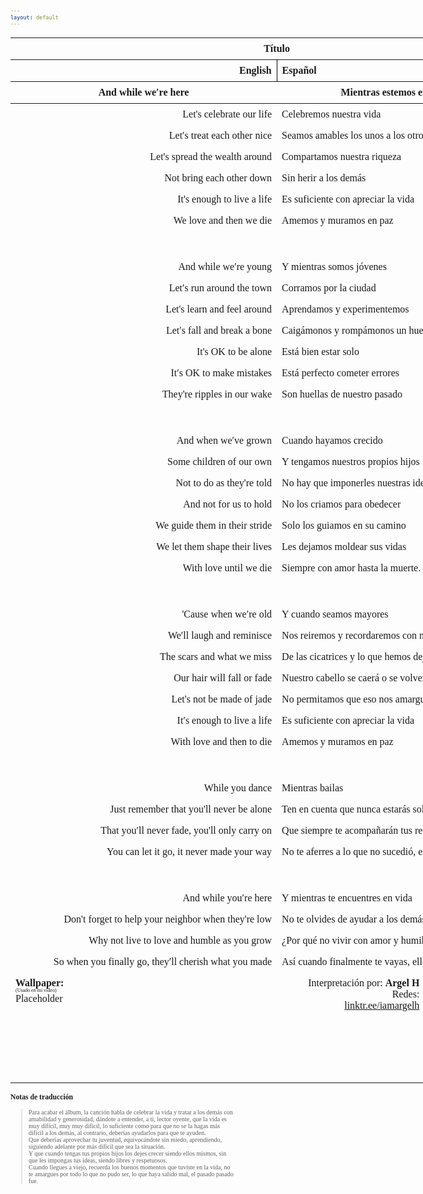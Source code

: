 ```yaml
---
layout: default
---
```

<!-- VARIABLES -->
<script>
    //
    //CANCION
    var cancion = "Tristam - With Love Until We Die";
    //
    //WALLPAPER
    var titulo = "Collage hecho por mí";
    var texto = "Aquí";
    var wfuente = "https://files.catbox.moe/no68hv.mp4";
    //
    //PISTAS
    var vocals = "";
    var instrumental = "";
    //
    //VIDEO LOSSELESS
    var videoText = "Catbox"; 
    var videoLink = "";
    //
    //ARTISTA 1
    var artist = "Tristam";
    var tidal = "https://tidal.com/browse/artist/4919619";
    var spotify = "https://open.spotify.com/artist/28Ky95tmlHktB96DBUoB0g";
    var instagram = "https://www.instagram.com/itsmetristam/";
    var twitter = "https://twitter.com/TristamOfficial";
    var soundcloud = "https://soundcloud.com/tristam";
    var website = "https://www.tristam.me/";
    var facebook = "https://www.facebook.com/Theofficialtristam/";
    var youtube = "https://www.youtube.com/c/tristam";
    var reddit  = "https://www.reddit.com/r/Tristam/";
    var discord = "";
    //
    //ARTISTA 2
    var artist2 = "";
    var tidal2 = "";
    var spotify2 = "";
    var instagram2 = "";
    var twitter2 = "";
    var soundcloud2 = "";
    var website2 = "";
    var facebook2 = "";
    var youtube2 = "";
    var discord2 = "";
    //
    //ARTISTA 3
    var artist3 = "";
    var tidal3 = "";
    var spotify3 = "";
    var instagram3 = "";
    var twitter3 = "";
    var soundcloud3 = "";
    var website3 = "";
    var facebook3 = "";
    var youtube3 = "";
    var discord3 = "";
   //
</script>
<!-- ESTILOS -->

<head>
    <style>
        body {
            font-family: "Times New Roman", Times, serif;
            font-size: 62.5%;
            width: 100%;
        }
        table {
            border-collapse: collapse;
            font-size: 1rem;
            width: 120ch;
        }
        th,
        td {
            padding: 8px;
        }
        tr td:first-child {
            text-align: right;
        }
        tr td:nth-child(2) {
            text-align: left;
        }
        .titulo {
            text-align: center;
        }
        .ingles {
            text-align: right;
            width: 50%;
        }
        .espanol {
            text-align: left;
            width: 50%;
        }
        .borde-derecho {
            border-right: 1px solid black;
        }
        .mitad-tamano {
            font-size: 50%;
            display: block;
            margin-top: -2px;
            margin-bottom: 0px;
        }
        .top-align {
            vertical-align: top;
        }
        .align-left {
            text-align: left;
        }
        .mid-align {
            vertical-align: middle;
        }
        .tab {
            display: inline-block;
            margin-left: 1.5rem;
        }
    </style>
</head>
<!-- CUERPO CON LA TABLA -->

<body>
    <table>
        <tr>
            <th colspan="4" class="titulo">Título</th>
        </tr>
        <tr>
            <th colspan="2" class="ingles borde-derecho">English</th>
            <th colspan="2" class="espanol">Español</th>
        </tr>
        <!-- INICIAR AQUI LA LETRA <td colspan="2"> -->
        <tr><th colspan="2">And while we′re here</th><th colspan="2">Mientras estemos en este mundo</th></tr></thead><tbody><tr><td colspan="2">Let's celebrate our life</td><td colspan="2">Celebremos nuestra vida</td></tr><tr><td colspan="2">Let′s treat each other nice</td><td colspan="2">Seamos amables los unos a los otros</td></tr><tr><td colspan="2">Let's spread the wealth around</td><td colspan="2">Compartamos nuestra riqueza</td></tr><tr><td colspan="2">Not bring each other down</td><td colspan="2">Sin herir a los demás</td></tr><tr><td colspan="2">It's enough to live a life</td><td colspan="2">Es suficiente con apreciar la vida</td></tr><tr><td colspan="2">We love and then we die</td><td colspan="2">Amemos y muramos en paz</td></tr><tr><td colspan="2">ㅤ</td><td colspan="2">ㅤ</td></tr><tr><td colspan="2">And while we′re young</td><td colspan="2">Y mientras somos jóvenes</td></tr><tr><td colspan="2">Let′s run around the town</td><td colspan="2">Corramos por la ciudad</td></tr><tr><td colspan="2">Let's learn and feel around</td><td colspan="2">Aprendamos y experimentemos</td></tr><tr><td colspan="2">Let′s fall and break a bone</td><td colspan="2">Caigámonos y rompámonos un hueso</td></tr><tr><td colspan="2">It's OK to be alone</td><td colspan="2">Está bien estar solo</td></tr><tr><td colspan="2">It′s OK to make mistakes</td><td colspan="2">Está perfecto cometer errores</td></tr><tr><td colspan="2">They're ripples in our wake</td><td colspan="2">Son huellas de nuestro pasado</td></tr><tr><td colspan="2">ㅤ</td><td colspan="2">ㅤ</td></tr><tr><td colspan="2">And when we′ve grown</td><td colspan="2">Cuando hayamos crecido</td></tr><tr><td colspan="2">Some children of our own</td><td colspan="2">Y tengamos nuestros propios hijos</td></tr><tr><td colspan="2">Not to do as they're told</td><td colspan="2">No hay que imponerles nuestras ideas</td></tr><tr><td colspan="2">And not for us to hold</td><td colspan="2">No los criamos para obedecer</td></tr><tr><td colspan="2">We guide them in their stride</td><td colspan="2">Solo los guiamos en su camino</td></tr><tr><td colspan="2">We let them shape their lives</td><td colspan="2">Les dejamos moldear sus vidas</td></tr><tr><td colspan="2">With love until we die</td><td colspan="2">Siempre con amor hasta la muerte.</td></tr><tr><td colspan="2">ㅤ</td><td colspan="2">ㅤ</td></tr><tr><td colspan="2">'Cause when we′re old</td><td colspan="2">Y cuando seamos mayores</td></tr><tr><td colspan="2">We′ll laugh and reminisce</td><td colspan="2">Nos reiremos y recordaremos con nostalgia</td></tr><tr><td colspan="2">The scars and what we miss</td><td colspan="2">De las cicatrices y lo que hemos dejado atrás</td></tr><tr><td colspan="2">Our hair will fall or fade</td><td colspan="2">Nuestro cabello se caerá o se volverá gris</td></tr><tr><td colspan="2">Let's not be made of jade</td><td colspan="2">No permitamos que eso nos amargue</td></tr><tr><td colspan="2">It′s enough to live a life</td><td colspan="2">Es suficiente con apreciar la vida</td></tr><tr><td colspan="2">With love and then to die</td><td colspan="2">Amemos y muramos en paz</td></tr><tr><td colspan="2">ㅤ</td><td colspan="2">ㅤ</td></tr><tr><td colspan="2">While you dance</td><td colspan="2">Mientras bailas</td></tr><tr><td colspan="2">Just remember that you'll never be alone</td><td colspan="2">Ten en cuenta que nunca estarás solo</td></tr><tr><td colspan="2">That you′ll never fade, you'll only carry on</td><td colspan="2">Que siempre te acompañarán tus recuerdos y experiencias</td></tr><tr><td colspan="2">You can let it go, it never made your way</td><td colspan="2">No te aferres a lo que no sucedió, eso nunca fue para ti.</td></tr><tr><td colspan="2">ㅤ</td><td colspan="2">ㅤ</td></tr><tr><td colspan="2">And while you′re here</td><td colspan="2">Y mientras te encuentres en vida</td></tr><tr><td colspan="2">Don't forget to help your neighbor when they're low</td><td colspan="2">No te olvides de ayudar a los demás cuando lo necesiten</td></tr><tr><td colspan="2">Why not live to love and humble as you grow</td><td colspan="2">¿Por qué no vivir con amor y humildad mientras crecemos?</td></tr><tr><td colspan="2">So when you finally go, they′ll cherish what you made</td><td colspan="2">Así cuando finalmente te vayas, ellos valorarán lo que hiciste.</td></tr>
        <!-- FINAL DE LA LETRA <td colspan="2"> -->
        <tr>
            <td class="top-align align-left" style="text-align: left;"><span id="spanWallpaper"><b>Wallpaper:</b><span class="mitad-tamano">(Usado
                        en mi
                        video)</span><span id="FuenteW1">Placeholder</span></span>
            </td>
            <td class="top-align" style="text-align: left;"><span id="UrlsArtista1"></span></td>
            <td class="top-align" style="text-align: right;">Interpretación por: <b>Argel H</b><br>Redes:<br><a
                    href="https://linktr.ee/iamargelh" target="_blank">linktr.ee/iamargelh</a></td>
            <td class="top-align align-left" width="140ch"><img src="https://i.imgur.com/RQLfOkU.gif" width="80ch"><br><img src="https://i.imgur.com/CDVsP0j.png" width="80ch" style="box-shadow: inset 0 0 0 1000px rgb(0, 0, 0);"></td>
        </tr>
    </table>
    <!-- INFIERNO DE LOS SCIRPT -->
    <script>
        var tituloc = document.querySelector(".titulo");
        tituloc.textContent = cancion;
        tituloc.style.textAlign = "center";
        document.title = "(ArgelH-Subs) " + cancion;
        var fuenteW1 = document.getElementById("FuenteW1");
        fuenteW1.innerHTML = titulo + ": ";
        var enlace = document.createElement("a");
        var link = document.querySelector("link[rel~='icon']");
        link = document.createElement("link");
        link.rel = "icon";
        document.head.appendChild(link);
        link.href = "https://i.imgur.com/yDkaBI1.png";
        if (wfuente) {
            enlace.href = wfuente;
            enlace.target = "_blank";
        }
        enlace.textContent = texto;
        enlace.style.fontStyle = "italic";
        fuenteW1.appendChild(enlace);
        if (vocals || instrumental) {
            var spanWallpaper = document.getElementById("spanWallpaper");
            spanWallpaper.appendChild(document.createElement("br"));
            var audiosSpan = document.createElement("span");
            audiosSpan.innerHTML = "<strong>Audios:</strong>";
            spanWallpaper.parentNode.insertBefore(audiosSpan, spanWallpaper.nextSibling);
            var extractedText = document.createElement("span");
            extractedText.textContent = "(Extraídos de la canción)";
            extractedText.style.fontSize = "50%";
            extractedText.style.display = "block";
            extractedText.style.marginTop = "-2px";
            extractedText.style.marginBottom = "0px";
            audiosSpan.appendChild(extractedText);
            if (vocals) {
                var vocalsLink = document.createElement("a");
                vocalsLink.href = vocals;
                vocalsLink.target = "_blank";
                vocalsLink.textContent = "Acapella";
                audiosSpan.appendChild(vocalsLink);
                audiosSpan.appendChild(document.createElement("br"));
            }
            if (instrumental) {
                var instrumentalLink = document.createElement("a");
                instrumentalLink.href = instrumental;
                instrumentalLink.target = "_blank";
                instrumentalLink.textContent = "Instrumental";
                audiosSpan.appendChild(instrumentalLink);
            }
        }
    </script>
    <script>
        var celdaUrlsArtista1 = document.getElementById("UrlsArtista1");
        var artistName = document.createElement("strong");
        artistName.textContent = artist + ":";
        celdaUrlsArtista1.appendChild(artistName);
        celdaUrlsArtista1.appendChild(document.createElement("br")); // AÑADE UN SALTO DE LINEA DESPUES DEL ARTISTA
        if (tidal) {
            var enlaceTidal = document.createElement("a");
            enlaceTidal.href = tidal;
            enlaceTidal.target = "_blank";
            enlaceTidal.textContent = "Tidal";
            celdaUrlsArtista1.appendChild(enlaceTidal);
            celdaUrlsArtista1.appendChild(document.createElement("br"));
        }
        if (spotify) {
            var UrlsArtista1potify = document.createElement("a");
            UrlsArtista1potify.href = spotify;
            UrlsArtista1potify.target = "_blank";
            UrlsArtista1potify.textContent = "Spotify";
            celdaUrlsArtista1.appendChild(UrlsArtista1potify);
            celdaUrlsArtista1.appendChild(document.createElement("br"));
        }
        if (soundcloud) {
            var UrlsArtista1oundCloud = document.createElement("a");
            UrlsArtista1oundCloud.href = soundcloud;
            UrlsArtista1oundCloud.target = "_blank";
            UrlsArtista1oundCloud.textContent = "SoundCloud";
            celdaUrlsArtista1.appendChild(UrlsArtista1oundCloud);
            celdaUrlsArtista1.appendChild(document.createElement("br"));
        }
        if (youtube) {
            var enlaceYouTube = document.createElement("a");
            enlaceYouTube.href = youtube;
            enlaceYouTube.target = "_blank";
            enlaceYouTube.textContent = "YouTube";
            celdaUrlsArtista1.appendChild(enlaceYouTube);
            celdaUrlsArtista1.appendChild(document.createElement("br"));
        }
        if (website) {
            var enlaceWebsite = document.createElement("a");
            enlaceWebsite.href = website;
            enlaceWebsite.target = "_blank";
            enlaceWebsite.textContent = "Website";
            celdaUrlsArtista1.appendChild(enlaceWebsite);
            celdaUrlsArtista1.appendChild(document.createElement("br"));
        }
        if (discord) {
            var enlacereddit = document.createElement("a");
            enlacereddit.href = reddit;
            enlacereddit.target = "_blank";
            enlacereddit.textContent = "Reddit";
            celdaUrlsArtista1.appendChild(enlacereddit);
            celdaUrlsArtista1.appendChild(document.createElement("br"));
        }
        if (discord) {
            var enlacediscord = document.createElement("a");
            enlacediscord.href = discord;
            enlacediscord.target = "_blank";
            enlacediscord.textContent = "Discord";
            celdaUrlsArtista1.appendChild(enlacediscord);
            celdaUrlsArtista1.appendChild(document.createElement("br"));
        }
        if (instagram) {
            var enlaceInstagram = document.createElement("a");
            enlaceInstagram.href = instagram;
            enlaceInstagram.target = "_blank";
            enlaceInstagram.textContent = "Instagram";
            celdaUrlsArtista1.appendChild(enlaceInstagram);
            celdaUrlsArtista1.appendChild(document.createElement("br"));
        }
        if (facebook) {
            var enlaceFacebook = document.createElement("a");
            enlaceFacebook.href = facebook;
            enlaceFacebook.target = "_blank";
            enlaceFacebook.textContent = "Facebook";
            celdaUrlsArtista1.appendChild(enlaceFacebook);
            celdaUrlsArtista1.appendChild(document.createElement("br"));
        }
        if (twitter) {
            var enlacetwitter = document.createElement("a");
            enlacetwitter.href = twitter;
            enlacetwitter.target = "_blank";
            enlacetwitter.textContent = "Twitter";
            celdaUrlsArtista1.appendChild(enlacetwitter);
        }
    </script>
    <script>
        if (artist2) {
            var celdaUrlsArtista1 = document.getElementById("UrlsArtista1");
            celdaUrlsArtista1.appendChild(document.createElement("br"));
            celdaUrlsArtista1.appendChild(document.createElement("br"));
            var celdaUrlsArtista2 = document.createElement("span");
            celdaUrlsArtista2.id = "UrlsArtista2";
            celdaUrlsArtista1.parentNode.insertBefore(celdaUrlsArtista2, celdaUrlsArtista1.nextSibling);
            var artistName2 = document.createElement("strong");
            artistName2.textContent = artist2 + ":";
            celdaUrlsArtista2.appendChild(artistName2);
            celdaUrlsArtista2.appendChild(document.createElement("br"));
            if (tidal2) {
                var enlaceTidal = document.createElement("a");
                enlaceTidal.href = tidal2;
                enlaceTidal.target = "_blank";
                enlaceTidal.textContent = "Tidal";
                celdaUrlsArtista2.appendChild(enlaceTidal);
                celdaUrlsArtista2.appendChild(document.createElement("br"));
            }
            if (spotify2) {
                var UrlsArtista1potify = document.createElement("a");
                UrlsArtista1potify.href = spotify2;
                UrlsArtista1potify.target = "_blank";
                UrlsArtista1potify.textContent = "Spotify";
                celdaUrlsArtista2.appendChild(UrlsArtista1potify);
                celdaUrlsArtista2.appendChild(document.createElement("br"));
            }
            if (soundcloud2) {
                var UrlsArtista1oundCloud = document.createElement("a");
                UrlsArtista1oundCloud.href = soundcloud2;
                UrlsArtista1oundCloud.target = "_blank";
                UrlsArtista1oundCloud.textContent = "SoundCloud";
                celdaUrlsArtista2.appendChild(UrlsArtista1oundCloud);
                celdaUrlsArtista2.appendChild(document.createElement("br"));
            }
            if (youtube2) {
                var enlaceYouTube = document.createElement("a");
                enlaceYouTube.href = youtube2;
                enlaceYouTube.target = "_blank";
                enlaceYouTube.textContent = "YouTube";
                celdaUrlsArtista2.appendChild(enlaceYouTube);
                celdaUrlsArtista2.appendChild(document.createElement("br"));
            }
            if (website2) {
                var enlaceWebsite = document.createElement("a");
                enlaceWebsite.href = website;
                enlaceWebsite.target = "_blank";
                enlaceWebsite.textContent = "Website";
                celdaUrlsArtista2.appendChild(enlaceWebsite);
                celdaUrlsArtista2.appendChild(document.createElement("br"));
            }
            if (discord2) {
                var enlacediscord = document.createElement("a");
                enlacediscord.href = discord2;
                enlacediscord.target = "_blank";
                enlacediscord.textContent = "Discord";
                celdaUrlsArtista2.appendChild(enlacediscord);
                celdaUrlsArtista2.appendChild(document.createElement("br"));
            }
            if (instagram) {
                var enlaceInstagram = document.createElement("a");
                enlaceInstagram.href = instagram;
                enlaceInstagram.target = "_blank";
                enlaceInstagram.textContent = "Instagram";
                celdaUrlsArtista2.appendChild(enlaceInstagram);
                celdaUrlsArtista2.appendChild(document.createElement("br"));
            }
            if (facebook2) {
                var enlaceFacebook = document.createElement("a");
                enlaceFacebook.href = facebook2;
                enlaceFacebook.target = "_blank";
                enlaceFacebook.textContent = "Facebook";
                celdaUrlsArtista2.appendChild(enlaceFacebook);
                celdaUrlsArtista2.appendChild(document.createElement("br"));
            }
            if (twitter2) {
                var enlacetwitter = document.createElement("a");
                enlacetwitter.href = twitter2;
                enlacetwitter.target = "_blank";
                enlacetwitter.textContent = "Twitter";
                celdaUrlsArtista2.appendChild(enlacetwitter);
            }
        }
    </script>
    <script>
        if (artist3) {
            var celdaUrlsArtista2 = document.getElementById("UrlsArtista2");
            celdaUrlsArtista2.appendChild(document.createElement("br"));
            celdaUrlsArtista2.appendChild(document.createElement("br"));
            var celdaUrlsArtista3 = document.createElement("span");
            celdaUrlsArtista3.id = "UrlsArtista3";
            celdaUrlsArtista2.parentNode.insertBefore(celdaUrlsArtista3, celdaUrlsArtista2.nextSibling);
            var artistName3 = document.createElement("strong");
            artistName3.textContent = artist3 + ":";
            celdaUrlsArtista3.appendChild(artistName3);
            celdaUrlsArtista3.appendChild(document.createElement("br"));
            if (tidal3) {
                var enlaceTidal = document.createElement("a");
                enlaceTidal.href = tidal3;
                enlaceTidal.target = "_blank";
                enlaceTidal.textContent = "Tidal";
                celdaUrlsArtista3.appendChild(enlaceTidal);
                celdaUrlsArtista3.appendChild(document.createElement("br"));
            }
            if (spotify3) {
                var UrlsArtista1potify = document.createElement("a");
                UrlsArtista1potify.href = spotify3;
                UrlsArtista1potify.target = "_blank";
                UrlsArtista1potify.textContent = "Spotify";
                celdaUrlsArtista3.appendChild(UrlsArtista1potify);
                celdaUrlsArtista3.appendChild(document.createElement("br"));
            }
            if (soundcloud3) {
                var UrlsArtista1oundCloud = document.createElement("a");
                UrlsArtista1oundCloud.href = soundcloud;
                UrlsArtista1oundCloud.target = "_blank";
                UrlsArtista1oundCloud.textContent = "SoundCloud";
                celdaUrlsArtista3.appendChild(UrlsArtista1oundCloud);
                celdaUrlsArtista3.appendChild(document.createElement("br"));
            }
            if (youtube) {
                var enlaceYouTube = document.createElement("a");
                enlaceYouTube.href = youtube;
                enlaceYouTube.target = "_blank";
                enlaceYouTube.textContent = "YouTube";
                celdaUrlsArtista3.appendChild(enlaceYouTube);
                celdaUrlsArtista3.appendChild(document.createElement("br"));
            }
            if (website3) {
                var enlaceWebsite = document.createElement("a");
                enlaceWebsite.href = website3;
                enlaceWebsite.target = "_blank";
                enlaceWebsite.textContent = "Website";
                celdaUrlsArtista3.appendChild(enlaceWebsite);
                celdaUrlsArtista3.appendChild(document.createElement("br"));
            }
            if (discord3) {
                var enlacediscord = document.createElement("a");
                enlacediscord.href = discord3;
                enlacediscord.target = "_blank";
                enlacediscord.textContent = "Discord";
                celdaUrlsArtista3.appendChild(enlacediscord);
                celdaUrlsArtista3.appendChild(document.createElement("br"));
            }
            if (instagram3) {
                var enlaceInstagram = document.createElement("a");
                enlaceInstagram.href = instagram3;
                enlaceInstagram.target = "_blank";
                enlaceInstagram.textContent = "Instagram";
                celdaUrlsArtista3.appendChild(enlaceInstagram);
                celdaUrlsArtista3.appendChild(document.createElement("br"));
            }
            if (facebook3) {
                var enlaceFacebook = document.createElement("a");
                enlaceFacebook.href = facebook3;
                enlaceFacebook.target = "_blank";
                enlaceFacebook.textContent = "Facebook";
                celdaUrlsArtista3.appendChild(enlaceFacebook);
                celdaUrlsArtista3.appendChild(document.createElement("br"));
            }
            if (twitter3) {
                var enlacetwitter = document.createElement("a");
                enlacetwitter.href = twitter3;
                enlacetwitter.target = "_blank";
                enlacetwitter.textContent = "Twitter";
                celdaUrlsArtista3.appendChild(enlacetwitter);
            }
        }
    </script>
    <script>
        if (videoLink) {
            var audiosSpan = document.querySelector("#spanWallpaper + span");
            if (!audiosSpan) {
                audiosSpan = document.querySelector("#spanWallpaper");
            }
            var br = document.createElement("br");
            audiosSpan.parentNode.insertBefore(br, audiosSpan.nextSibling);
            var videoSpan = document.createElement("span");
            videoSpan.innerHTML = "<strong>Video Con Mejor Calidad:</strong>";
            br.parentNode.insertBefore(videoSpan, br.nextSibling);
            videoSpan.appendChild(document.createElement("br"));
            var videoLinkElement = document.createElement("a");
            videoLinkElement.href = videoLink;
            videoLinkElement.target = "_blank";
            videoLinkElement.textContent = videoText;
            videoSpan.appendChild(videoLinkElement);
        }
    </script>
</body>

### Notas de traducción
> Para acabar el álbum, la canción habla de celebrar la vida y tratar a los demás con amabilidad y generosidad, dándote a entender, a ti, lector oyente, que la vida es muy difícil, muy muy difícil, lo suficiente como para que no se la hagas más difícil a los demás, al contrario, deberías ayudarlos para que te ayuden. <br>Que deberías aprovechar tu juventud, equivocándote sin miedo, aprendiendo, siguiendo adelante por más difícil que sea la situación. <br>Y que cuando tengas tus propios hijos los dejes crecer siendo ellos mismos, sin que les impongas tus ideas, siendo libres y respetuosos. <br>Cuando llegues a viejo, recuerda los buenos momentos que tuviste en la vida, no te amargues por todo lo que no pudo ser, lo que haya salido mal, el pasado pasado fue.